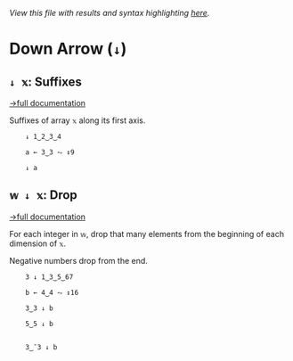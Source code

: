 *View this file with results and syntax highlighting [here](https://saltytine.github.io/BQN/help/suffixes_drop.html).*

# Down Arrow (`↓`)

## `↓ 𝕩`: Suffixes
[→full documentation](../doc/prefixes.md)

Suffixes of array `𝕩` along its first axis.

        ↓ 1‿2‿3‿4

        a ← 3‿3 ⥊ ↕9

        ↓ a



## `𝕨 ↓ 𝕩`: Drop
[→full documentation](../doc/take.md)

For each integer in `𝕨`, drop that many elements from the beginning of each dimension of `𝕩`.

Negative numbers drop from the end.

        3 ↓ 1‿3‿5‿67

        b ← 4‿4 ⥊ ↕16

        3‿3 ↓ b

        5‿5 ↓ b


        3‿¯3 ↓ b
